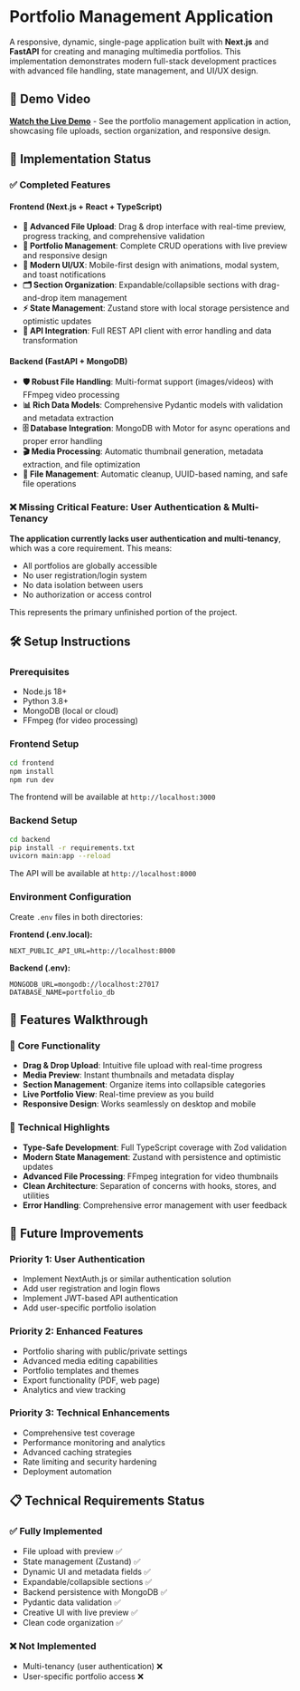 # Portfolio Management Application

A responsive, dynamic, single-page application built with **Next.js** and **FastAPI** for creating and managing multimedia portfolios. This implementation demonstrates modern full-stack development practices with advanced file handling, state management, and UI/UX design.

## 🎥 Demo Video

**[Watch the Live Demo](https://youtu.be/mZol5hNN06I)** - See the portfolio management application in action, showcasing file uploads, section organization, and responsive design.

## 🚀 Implementation Status

### ✅ **Completed Features**

#### Frontend (Next.js + React + TypeScript)
- **📁 Advanced File Upload**: Drag & drop interface with real-time preview, progress tracking, and comprehensive validation
- **🎨 Portfolio Management**: Complete CRUD operations with live preview and responsive design
- **📱 Modern UI/UX**: Mobile-first design with animations, modal system, and toast notifications
- **🗂️ Section Organization**: Expandable/collapsible sections with drag-and-drop item management
- **⚡ State Management**: Zustand store with local storage persistence and optimistic updates
- **🔄 API Integration**: Full REST API client with error handling and data transformation

#### Backend (FastAPI + MongoDB)
- **🛡️ Robust File Handling**: Multi-format support (images/videos) with FFmpeg video processing
- **📊 Rich Data Models**: Comprehensive Pydantic models with validation and metadata extraction
- **🗄️ Database Integration**: MongoDB with Motor for async operations and proper error handling
- **🎬 Media Processing**: Automatic thumbnail generation, metadata extraction, and file optimization
- **🧹 File Management**: Automatic cleanup, UUID-based naming, and safe file operations

### ❌ **Missing Critical Feature: User Authentication & Multi-Tenancy**

**The application currently lacks user authentication and multi-tenancy**, which was a core requirement. This means:
- All portfolios are globally accessible
- No user registration/login system
- No data isolation between users
- No authorization or access control

This represents the primary unfinished portion of the project.

## 🛠️ Setup Instructions

### Prerequisites
- Node.js 18+ 
- Python 3.8+
- MongoDB (local or cloud)
- FFmpeg (for video processing)

### Frontend Setup
```bash
cd frontend
npm install
npm run dev
```
The frontend will be available at `http://localhost:3000`

### Backend Setup
```bash
cd backend
pip install -r requirements.txt
uvicorn main:app --reload
```
The API will be available at `http://localhost:8000`

### Environment Configuration
Create `.env` files in both directories:

**Frontend (.env.local):**
```
NEXT_PUBLIC_API_URL=http://localhost:8000
```

**Backend (.env):**
```
MONGODB_URL=mongodb://localhost:27017
DATABASE_NAME=portfolio_db
```

## 📸 Features Walkthrough

### 🎯 **Core Functionality**
- **Drag & Drop Upload**: Intuitive file upload with real-time progress
- **Media Preview**: Instant thumbnails and metadata display
- **Section Management**: Organize items into collapsible categories
- **Live Portfolio View**: Real-time preview as you build
- **Responsive Design**: Works seamlessly on desktop and mobile

### 🔧 **Technical Highlights**
- **Type-Safe Development**: Full TypeScript coverage with Zod validation
- **Modern State Management**: Zustand with persistence and optimistic updates
- **Advanced File Processing**: FFmpeg integration for video thumbnails
- **Clean Architecture**: Separation of concerns with hooks, stores, and utilities
- **Error Handling**: Comprehensive error management with user feedback

## 🚀 **Future Improvements**

### **Priority 1: User Authentication**
- Implement NextAuth.js or similar authentication solution
- Add user registration and login flows
- Implement JWT-based API authentication
- Add user-specific portfolio isolation

### **Priority 2: Enhanced Features**
- Portfolio sharing with public/private settings
- Advanced media editing capabilities
- Portfolio templates and themes
- Export functionality (PDF, web page)
- Analytics and view tracking

### **Priority 3: Technical Enhancements**
- Comprehensive test coverage
- Performance monitoring and analytics
- Advanced caching strategies
- Rate limiting and security hardening
- Deployment automation

## 📋 **Technical Requirements Status**

### ✅ **Fully Implemented**
- File upload with preview ✅
- State management (Zustand) ✅
- Dynamic UI and metadata fields ✅
- Expandable/collapsible sections ✅
- Backend persistence with MongoDB ✅
- Pydantic data validation ✅
- Creative UI with live preview ✅
- Clean code organization ✅

### ❌ **Not Implemented**
- Multi-tenancy (user authentication) ❌
- User-specific portfolio access ❌


